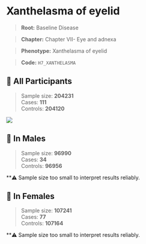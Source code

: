 # Xanthelasma of eyelid

> **Root:** Baseline Disease  

> **Chapter:** Chapter VII- Eye and adnexa  

> **Phenotype:** Xanthelasma of eyelid  

> **Code:** `H7_XANTHELASMA`

## 🧪 All Participants  
> Sample size: **204231**  
> Cases: **111**  
> Controls: **204120**
<img src="/Disease/Figures/ALL/Baseline/H7_XANTHELASMA.png"/>
<CsvTable src="/Disease_Data/ALL/Baseline/LG_H7_XANTHELASMA.csv" label="🔍 View full results" />

## 👨 In Males  
> Sample size: **96990**  
> Cases: **34**  
> Controls: **96956**

**⚠️ Sample size too small to interpret results reliably.

## 👩 In Females  
> Sample size: **107241**  
> Cases: **77**  
> Controls: **107164**

**⚠️ Sample size too small to interpret results reliably.
